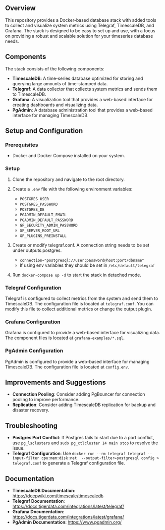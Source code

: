 **Overview**
------------

This repository provides a Docker-based database stack with added tools to collect and visualize system metrics using Telegraf, TimescaleDB, and Grafana. The stack is designed to be easy to set up and use, with a focus on providing a robust and scalable solution for your timeseries database needs.

**Components**
------------

The stack consists of the following components:

* **TimescaleDB**: A time-series database optimized for storing and querying large amounts of time-stamped data.
* **Telegraf**: A data collector that collects system metrics and sends them to TimescaleDB.
* **Grafana**: A visualization tool that provides a web-based interface for creating dashboards and visualizing data.
* **PgAdmin**: A database administration tool that provides a web-based interface for managing TimescaleDB.

**Setup and Configuration**
-------------------------

### Prerequisites

* Docker and Docker Compose installed on your system.

### Setup

1. Clone the repository and navigate to the root directory.
2. Create a `.env` file with the following environment variables:
	* `POSTGRES_USER`
	* `POSTGRES_PASSWORD`
	* `POSTGRES_DB`
	* `PGADMIN_DEFAULT_EMAIL`
	* `PGADMIN_DEFAULT_PASSWORD`
	* `GF_SECURITY_ADMIN_PASSWORD`
	* `GF_SERVER_ROOT_URL`
	* `GF_PLUGINS_PREINSTALL`

3. Create or modify telegraf.conf. A connection string needs to be set under outputs.postgres.
	* `connection="postgresql://user:password@host:port/dbname"`
	* If using env variables they should be set in `/etc/default/telegraf`

4. Run `docker-compose up -d` to start the stack in detached mode.

### Telegraf Configuration

Telegraf is configured to collect metrics from the system and send them to TimescaleDB. The configuration file is located at `telegraf.conf`. You can modify this file to collect additional metrics or change the output plugin.

### Grafana Configuration

Grafana is configured to provide a web-based interface for visualizing data. The component files is located at `grafana-examples/*.sql`.

### PgAdmin Configuration

PgAdmin is configured to provide a web-based interface for managing TimescaleDB. The configuration file is located at `config.env`.

**Improvements and Suggestions**
-------------------------------

* **Connection Pooling**: Consider adding PgBouncer for connection pooling to improve performance.
* **Replication**: Consider adding TimescaleDB replication for backup and disaster recovery.

**Troubleshooting**
------------------

* **Postgres Port Conflict**: If Postgres fails to start due to a port conflict, use `pg_lsclusters` and `sudo pg_ctlcluster 14 main stop` to resolve the issue.
* **Telegraf Configuration**: Use `docker run --rm telegraf telegraf --input-filter cpu:mem:disk:net  --output-filter=postgresql config > telegraf.conf` to generate a Telegraf configuration file.

**Documentation**
---------------

* **TimescaleDB Documentation**: https://deepwiki.com/timescale/timescaledb
* **Telegraf Documentation**: https://docs.tigerdata.com/integrations/latest/telegraf/
* **Grafana Documentation**: https://docs.tigerdata.com/integrations/latest/grafana/
* **PgAdmin Documentation**: https://www.pgadmin.org/

